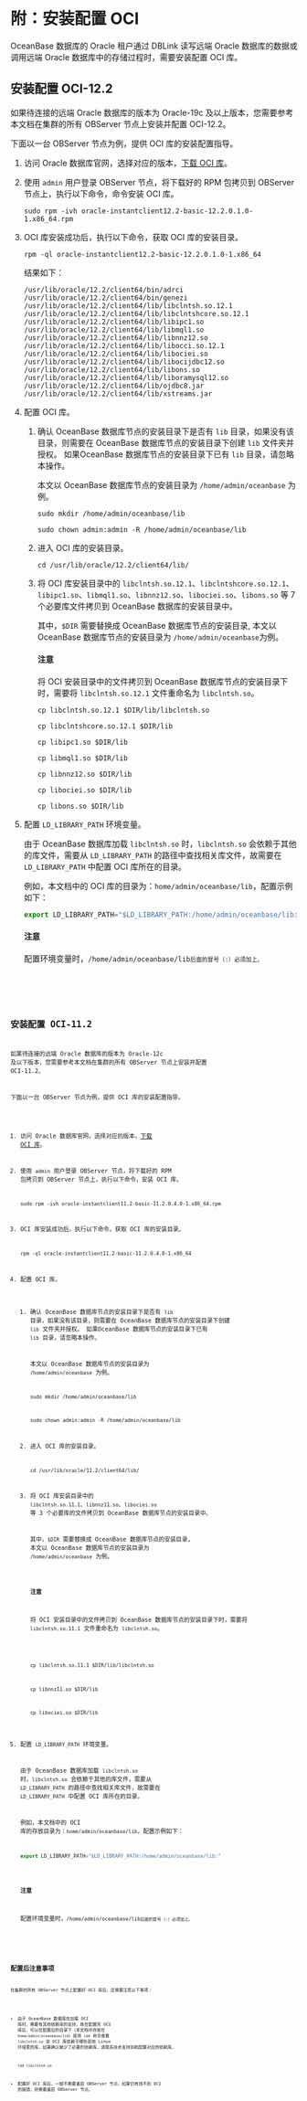 # 附：安装配置 OCI

OceanBase 数据库的 Oracle 租户通过 DBLink 读写远端 Oracle 数据库的数据或调用远端 Oracle 数据库中的存储过程时，需要安装配置 OCI 库。

## 安装配置 OCI-12.2

如果待连接的远端 Oracle 数据库的版本为 Oracle-19c 及以上版本，您需要参考本文档在集群的所有 OBServer 节点上安装并配置 OCI-12.2。

下面以一台 OBServer 节点为例，提供 OCI 库的安装配置指导。

1. 访问 Oracle 数据库官网，选择对应的版本，[下载 OCI 库](https://www.oracle.com/database/technologies/instant-client/linux-x86-64-downloads.html#license-lightbox)。

2. 使用 `admin` 用户登录 OBServer 节点，将下载好的 RPM 包拷贝到 OBServer 节点上，执行以下命令，命令安装 OCI 库。

   ```shell
   sudo rpm -ivh oracle-instantclient12.2-basic-12.2.0.1.0-1.x86_64.rpm
   ```

3. OCI 库安装成功后，执行以下命令，获取 OCI 库的安装目录。

   ```shell
   rpm -ql oracle-instantclient12.2-basic-12.2.0.1.0-1.x86_64
   ```

   结果如下：

   ```shell
   /usr/lib/oracle/12.2/client64/bin/adrci
   /usr/lib/oracle/12.2/client64/bin/genezi
   /usr/lib/oracle/12.2/client64/lib/libclntsh.so.12.1
   /usr/lib/oracle/12.2/client64/lib/libclntshcore.so.12.1
   /usr/lib/oracle/12.2/client64/lib/libipc1.so
   /usr/lib/oracle/12.2/client64/lib/libmql1.so
   /usr/lib/oracle/12.2/client64/lib/libnnz12.so
   /usr/lib/oracle/12.2/client64/lib/libocci.so.12.1
   /usr/lib/oracle/12.2/client64/lib/libociei.so
   /usr/lib/oracle/12.2/client64/lib/libocijdbc12.so
   /usr/lib/oracle/12.2/client64/lib/libons.so
   /usr/lib/oracle/12.2/client64/lib/liboramysql12.so
   /usr/lib/oracle/12.2/client64/lib/ojdbc8.jar
   /usr/lib/oracle/12.2/client64/lib/xstreams.jar
   ```

4. 配置 OCI 库。

   1. 确认 OceanBase 数据库节点的安装目录下是否有 `lib` 目录，如果没有该目录，则需要在 OceanBase 数据库节点的安装目录下创建 `lib` 文件夹并授权。 如果OceanBase 数据库节点的安装目录下已有 `lib` 目录，请忽略本操作。

      本文以 OceanBase 数据库节点的安装目录为 `/home/admin/oceanbase` 为例。

      ```shell
      sudo mkdir /home/admin/oceanbase/lib 
      ```

      ```shell
      sudo chown admin:admin -R /home/admin/oceanbase/lib
      ```

   2. 进入 OCI 库的安装目录。

      ```shell
      cd /usr/lib/oracle/12.2/client64/lib/
      ```

   3. 将 OCI 库安装目录中的 `libclntsh.so.12.1`、`libclntshcore.so.12.1`、 `libipc1.so`、`libmql1.so`、`libnnz12.so`、`libociei.so`、`libons.so` 等 7 个必要库文件拷贝到 OceanBase 数据库的安装目录中。

      其中，`$DIR` 需要替换成 OceanBase 数据库节点的安装目录, 本文以 OceanBase 数据库节点的安装目录为 `/home/admin/oceanbase`为例。

      <main id="notice" type='notice'>
      <h4>注意</h4>
      <p>将 OCI 安装目录中的文件拷贝到 OceanBase 数据库节点的安装目录下时，需要将 <code>libclntsh.so.12.1</code> 文件重命名为 <code>libclntsh.so</code>。</p>
      </main>

      ```shell
      cp libclntsh.so.12.1 $DIR/lib/libclntsh.so
      ```

      ```shell
      cp libclntshcore.so.12.1 $DIR/lib
      ```

      ```shell
      cp libipc1.so $DIR/lib
      ```

      ```shell
      cp libmql1.so $DIR/lib
      ```

      ```shell
      cp libnnz12.so $DIR/lib
      ```

      ```shell
      cp libociei.so $DIR/lib
      ```

      ```shell
      cp libons.so $DIR/lib
      ```

5. 配置 `LD_LIBRARY_PATH` 环境变量。

   由于 OceanBase 数据库加载 `libclntsh.so` 时，`libclntsh.so` 会依赖于其他的库文件，需要从 `LD_LIBRARY_PATH` 的路径中查找相关库文件，故需要在 `LD_LIBRARY_PATH` 中配置 OCI 库所在的目录。

   例如，本文档中的 OCI 库的目录为：`home/admin/oceanbase/lib`，配置示例如下：

   ```javascript
   export LD_LIBRARY_PATH="$LD_LIBRARY_PATH:/home/admin/oceanbase/lib:"
   ```

   <main id="notice" type='notice'>
   <h4>注意</h4>
   <p>配置环境变量时，<code>/home/admin/oceanbase/lib<code>后面的冒号（:）必须加上。</p>
   </main>

## 安装配置 OCI-11.2

如果待连接的远端 Oracle 数据库的版本为 Oracle-12c 及以下版本，您需要参考本文档在集群的所有 OBServer 节点上安装并配置 OCI-11.2。

下面以一台 OBServer 节点为例，提供 OCI 库的安装配置指导。

1. 访问 Oracle 数据库官网，选择对应的版本，[下载 OCI 库](https://www.oracle.com/database/technologies/instant-client/linux-x86-64-downloads.html#license-lightbox)。

2. 使用 `admin` 用户登录 OBServer 节点，将下载好的 RPM 包拷贝到 OBServer 节点上，执行以下命令，安装 OCI 库。

   ```shell
   sudo rpm -ivh oracle-instantclient11.2-basic-11.2.0.4.0-1.x86_64.rpm
   ```

3. OCI 库安装成功后，执行以下命令，获取 OCI 库的安装目录。

   ```shell
   rpm -ql oracle-instantclient11.2-basic-11.2.0.4.0-1.x86_64
   ```

4. 配置 OCI 库。

   1. 确认 OceanBase 数据库节点的安装目录下是否有 `lib` 目录，如果没有该目录，则需要在 OceanBase 数据库节点的安装目录下创建 `lib` 文件夹并授权。 如果OceanBase 数据库节点的安装目录下已有 `lib` 目录，请忽略本操作。

      本文以 OceanBase 数据库节点的安装目录为 `/home/admin/oceanbase` 为例。

      ```shell
      sudo mkdir /home/admin/oceanbase/lib 
      ```

      ```shell
      sudo chown admin:admin -R /home/admin/oceanbase/lib
      ```

   2. 进入 OCI 库的安装目录。

      ```shell
      cd /usr/lib/oracle/11.2/client64/lib/
      ```

   3. 将 OCI 库安装目录中的 `libclntsh.so.11.1`、`libnnz11.so`、`libociei.so` 等 3 个必要库的文件拷贝到 OceanBase 数据库节点的安装目录中。

      其中，`$DIR` 需要替换成 OceanBase 数据库节点的安装目录, 本文以 OceanBase 数据库节点的安装目录为 `/home/admin/oceanbase` 为例。

      <main id="notice" type='notice'>
      <h4>注意</h4>
      <p>将 OCI 安装目录中的文件拷贝到 OceanBase 数据库节点的安装目录下时，需要将 <code>libclntsh.so.11.1</code> 文件重命名为 <code>libclntsh.so</code>。</p>
      </main>

      ```shell
      cp libclntsh.so.11.1 $DIR/lib/libclntsh.so
      ```

      ```shell
      cp libnnz11.so $DIR/lib
      ```

      ```shell
      cp libociei.so $DIR/lib
      ```

5. 配置 `LD_LIBRARY_PATH` 环境变量。

   由于 OceanBase 数据库加载 `libclntsh.so` 时，`libclntsh.so` 会依赖于其他的库文件，需要从 `LD_LIBRARY_PATH` 的路径中查找相关库文件，故需要在 `LD_LIBRARY_PATH` 中配置 OCI 库所在的目录。

   例如，本文档中的 OCI 库的存放目录为：`home/admin/oceanbase/lib`，配置示例如下：

   ```javascript
   export LD_LIBRARY_PATH="$LD_LIBRARY_PATH:/home/admin/oceanbase/lib:"
   ```

   <main id="notice" type='notice'>
   <h4>注意</h4>
   <p>配置环境变量时，<code>/home/admin/oceanbase/lib<code>后面的冒号（:）必须加上。</p>
   </main>

## 配置后注意事项

在集群的所有 OBServer 节点上配置好 OCI 库后，还需要注意以下事项：

* 由于 OceanBase 数据库在加载 OCI 库时，需要有其他依赖库的支持，故在配置完 OCI 库后，可以在配置后的目录下（本文档中存放在 `home/admin/oceanbase/lib`）使用 `ldd` 命令查看 `libclntsh.so` 该 OCI 库依赖于哪些其他 Linux 环境里的库。如果确认缺少了必要的依赖库，请联系技术支持协助配置对应的依赖库。

  ```shell
  ldd libclntsh.so
  ```

* 配置好 OCI 库后，一般不需要重启 OBServer 节点，如果仍有找不到 OCI 的报错，则需要重启 OBServer 节点。
